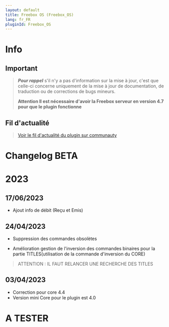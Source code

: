 ```yaml
---
layout: default
title: Freebox OS (Freebox_OS)
lang: fr_FR
pluginId: Freebox_OS
---
```


# Info

## Important

> **_Pour rappel_** s'il n'y a pas d'information sur la mise à jour, c'est que celle-ci concerne uniquement de la mise à jour de documentation, de traduction ou de corrections de bugs mineurs.
>
> **Attention Il est nécessaire d'avoir la Freebox serveur en version 4.7 pour que le plugin fonctionne**

## Fil d'actualité

> [Voir le fil d'actualité du plugin sur communauty](https://community.jeedom.com/t/info-plugin-freebox-mise-a-jour-des-composants-de-la-delta-tiles-systeme/30673)

# Changelog BETA

# 2023

## 17/06/2023

- Ajout info de débit (Reçu et Emis)


## 24/04/2023

- Suppression des commandes obsolètes

- Amélioration gestion de l'inversion des commandes binaires pour la partie TITLES(utilisation de la commande d'inversion du CORE)

> ATTENTION : IL FAUT RELANCER UNE RECHERCHE DES TITLES

## 03/04/2023

- Correction pour core 4.4
- Version mini Core pour le plugin est 4.0

# A TESTER

